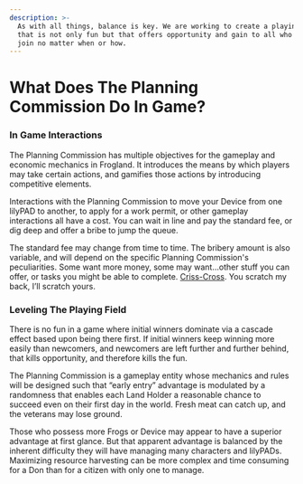 ```yaml
---
description: >-
  As with all things, balance is key. We are working to create a playing field
  that is not only fun but that offers opportunity and gain to all who choose to
  join no matter when or how.
---
```


# What Does The Planning Commission Do In Game?

### In Game Interactions

The Planning Commission has multiple objectives for the gameplay and economic mechanics in Frogland. It introduces the means by which players may take certain actions, and gamifies those actions by introducing competitive elements.

Interactions with the Planning Commission to move your Device from one lilyPAD to another, to apply for a work permit, or other gameplay interactions all have a cost. You can wait in line and pay the standard fee, or dig deep and offer a bribe to jump the queue.

The standard fee may change from time to time. The bribery amount is also variable, and will depend on the specific Planning Commission's peculiarities. Some want more money, some may want…other stuff you can offer, or tasks you might be able to complete. [Criss-Cross](https://youtu.be/lqqspC4Sf50). You scratch my back, I’ll scratch yours.

### Leveling The Playing Field

There is no fun in a game where initial winners dominate via a cascade effect based upon being there first. If initial winners keep winning more easily than newcomers, and newcomers are left further and further behind, that kills opportunity, and therefore kills the fun.

The Planning Commission is a gameplay entity whose mechanics and rules will be designed such that “early entry” advantage is modulated by a randomness that enables each Land Holder a reasonable chance to succeed even on their first day in the world. Fresh meat can catch up, and the veterans may lose ground.

Those who possess more Frogs or Device may appear to have a superior advantage at first glance. But that apparent advantage is balanced by the inherent difficulty they will have managing many characters and lilyPADs. Maximizing resource harvesting can be more complex and time consuming for a Don than for a citizen with only one to manage.
